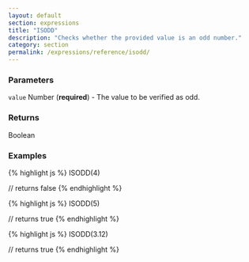 ```yaml
---
layout: default
section: expressions
title: "ISODD"
description: "Checks whether the provided value is an odd number."
category: section
permalink: /expressions/reference/isodd/
---
```


### Parameters

`value` Number (__required__) - The value to be verified as odd.

### Returns

Boolean

### Examples

{% highlight js %}
ISODD(4)

// returns false
{% endhighlight %}


{% highlight js %}
ISODD(5)

// returns true
{% endhighlight %}


{% highlight js %}
ISODD(3.12)

// returns true
{% endhighlight %}